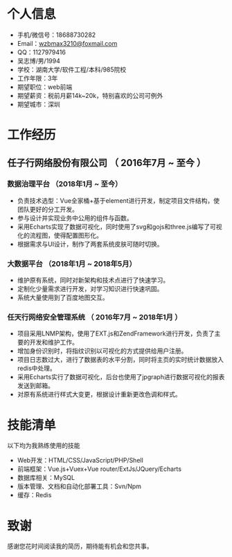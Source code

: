# 个人信息

- 手机/微信号：18688730282
- Email：wzbmax3210@foxmail.com
- QQ：1127979416
 - 吴志博/男/1994
 - 学校：湖南大学/软件工程/本科/985院校
 - 工作年限：3年
 - 期望职位：web前端
 - 期望薪资：税前月薪14k~20k，特别喜欢的公司可例外
 - 期望城市：深圳


# 工作经历

## 任子行网络股份有限公司 （ 2016年7月 ~ 至今 ）

### 数据治理平台 （2018年1月 ~ 至今）
- 负责技术选型：Vue全家桶+基于element进行开发，制定项目文件结构，使团队更好的分工开发。
- 参与设计并实现业务中公用的组件与函数。
- 采用Echarts实现了数据可视化，同时使用了svg和gojs和three.js编写了可视化的流程图，使得配置图形化。
- 根据需求与UI设计，制作了两套系统皮肤可随时切换。


### 大数据平台 （2018年1月 ~ 2018年5月）
- 维护原有系统，同时对新架构和技术点进行了快速学习。
- 定制化少量需求进行开发，对学习知识进行快速巩固。
- 系统大量使用到了百度地图交互。


### 任天行网络安全管理系统 （ 2016年7月 ~ 2018年1月 ）
- 项目采用LNMP架构，使用了EXT.js和ZendFramework进行开发，负责了主要的开发和维护工作。
- 增加身份识别时，将指纹识别以可视化的方式提供给用户注册。
- 项目日志数过大，进行了数据表的水平分割，同时将主页的实时统计数据放入redis中处理。
- 采用Echarts实行了数据可视化，后台也使用了jpgraph进行数据可视化的报表发送到邮箱。
- 对原有系统进行样式大变更，根据设计重新更改色调和样式。

# 技能清单

以下均为我熟练使用的技能
- Web开发：HTML/CSS/JavaScript/PHP/Shell
- 前端框架：Vue.js+Vuex+Vue router/ExtJs/JQuery/Echarts
- 数据库相关：MySQL
- 版本管理、文档和自动化部署工具：Svn/Npm
- 缓存：Redis
      
# 致谢
感谢您花时间阅读我的简历，期待能有机会和您共事。
      
  
  
